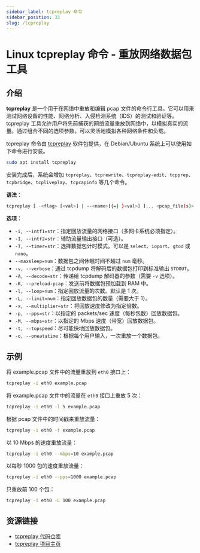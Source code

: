 ```yaml
---
sidebar_label: tcpreplay 命令
sidebar_position: 33
slug: /tcpreplay
---
```


# Linux tcpreplay 命令 - 重放网络数据包工具



## 介绍

**tcpreplay** 是一个用于在网络中重放和编辑 pcap 文件的命令行工具。它可以用来测试网络设备的性能、网络分析、入侵检测系统（IDS）的测试和验证等。tcpreplay 工具允许用户将先前捕获的网络流量重放到网络中，以模拟真实的流量。通过组合不同的选项参数，可以灵活地模拟各种网络条件和负载。

tcpreplay 命令由 [tcpreplay](https://tcpreplay.appneta.com) 软件包提供，在 Debian/Ubuntu 系统上可以使用如下命令进行安装。

```bash
sudo apt install tcpreplay
```

安装完成后，系统会增加 `tcpreplay`、`tcprewrite`、`tcpreplay-edit`、`tcpprep`、`tcpbridge`、`tcpliveplay`、`tcpcapinfo` 等几个命令。

**语法**：

```bash
tcpreplay [ -<flag> [<val>] | --<name>[{=| }<val>] ]... <pcap_file(s)>
```

**选项**：

- `-i, --intf1=str`：指定回放流量的网络接口（多网卡系统必须指定）。
- `-I, --intf2=str`：辅助流量输出接口（可选）。
- `-T, --timer=str`：选择数据包计时模式。可以是 `select`、`ioport`、`gtod` 或 `nano`。
- `--maxsleep=num`：数据包之间休眠时间不超过 `num` 毫秒。
- `-v, --verbose`：通过 tcpdump 将解码后的数据包打印到标准输出 `STDOUT`。
- `-A, --decode=str`：传递给 tcpdump 解码器的参数（需要 `-v` 选项）。
- `-K, --preload-pcap`：发送前将数据包预加载到 RAM 中。
- `-l, --loop=num`：指定回放流量的次数。默认是 1 次。
- `-L, --limit=num`：指定回放数据包的数量（需要大于 1）。
- `-x, --multiplier=str`：将回放速度修改为指定倍数。
- `-p, --pps=str`：以指定的 packets/sec 速度（每秒包数）回放数据包。
- `-M, --mbps=str`：以指定的 Mbps 速度（带宽）回放数据包。
- `-t, --topspeed`：尽可能快地回放数据包。
- `-o, --oneatatime`：根据每个用户输入，一次重放一个数据包。



## 示例

将 example.pcap 文件中的流量重放到 `eth0` 接口上：

```bash
tcpreplay -i eth0 example.pcap
```

将 example.pcap 文件中的流量在 `eth0` 接口上重放 5 次：

```bash
tcpreplay -i eth0 -l 5 example.pcap
```

根据 pcap 文件中的时间戳来重放流量：

```bash
tcpreplay -i eth0 -t example.pcap
```

以 10 Mbps 的速度重放流量：

```bash
tcpreplay -i eth0 --mbps=10 example.pcap
```

以每秒 1000 包的速度重放流量：

```bash
tcpreplay -i eth0 --pps=1000 example.pcap
```

只重放前 100 个包：

```bash
tcpreplay -i eth0 -L 100 example.pcap
```



## 资源链接

- [tcpreplay 代码仓库](https://github.com/appneta/tcpreplay)
- [tcpreplay 项目主页](https://tcpreplay.appneta.com)

